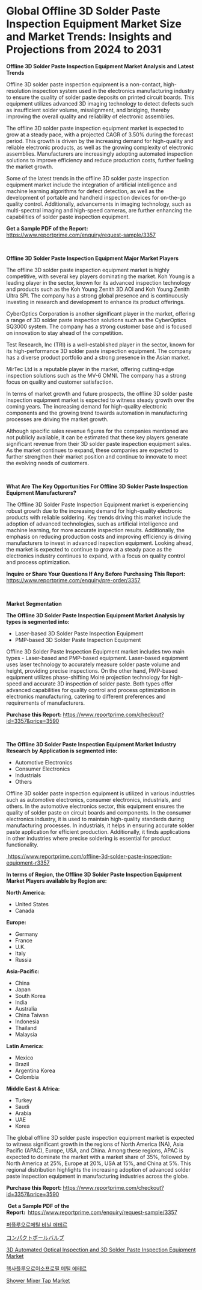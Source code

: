 <p><h1>Global Offline 3D Solder Paste Inspection Equipment Market Size and Market Trends: Insights and Projections from 2024 to 2031</h1></p><p><strong>Offline 3D Solder Paste Inspection Equipment Market Analysis and Latest Trends</strong></p>
<p><p>Offline 3D solder paste inspection equipment is a non-contact, high-resolution inspection system used in the electronics manufacturing industry to ensure the quality of solder paste deposits on printed circuit boards. This equipment utilizes advanced 3D imaging technology to detect defects such as insufficient solder volume, misalignment, and bridging, thereby improving the overall quality and reliability of electronic assemblies.</p><p>The offline 3D solder paste inspection equipment market is expected to grow at a steady pace, with a projected CAGR of 3.50% during the forecast period. This growth is driven by the increasing demand for high-quality and reliable electronic products, as well as the growing complexity of electronic assemblies. Manufacturers are increasingly adopting automated inspection solutions to improve efficiency and reduce production costs, further fueling the market growth.</p><p>Some of the latest trends in the offline 3D solder paste inspection equipment market include the integration of artificial intelligence and machine learning algorithms for defect detection, as well as the development of portable and handheld inspection devices for on-the-go quality control. Additionally, advancements in imaging technology, such as multi-spectral imaging and high-speed cameras, are further enhancing the capabilities of solder paste inspection equipment.</p></p>
<p><strong>Get a Sample PDF of the Report:&nbsp;</strong> <a href="https://www.reportprime.com/enquiry/request-sample/3357">https://www.reportprime.com/enquiry/request-sample/3357</a></p>
<p>&nbsp;</p>
<p><strong>Offline 3D Solder Paste Inspection Equipment Major Market Players</strong></p>
<p><p>The offline 3D solder paste inspection equipment market is highly competitive, with several key players dominating the market. Koh Young is a leading player in the sector, known for its advanced inspection technology and products such as the Koh Young Zenith 3D AOI and Koh Young Zenith Ultra SPI. The company has a strong global presence and is continuously investing in research and development to enhance its product offerings.</p><p>CyberOptics Corporation is another significant player in the market, offering a range of 3D solder paste inspection solutions such as the CyberOptics SQ3000 system. The company has a strong customer base and is focused on innovation to stay ahead of the competition.</p><p>Test Research, Inc (TRI) is a well-established player in the sector, known for its high-performance 3D solder paste inspection equipment. The company has a diverse product portfolio and a strong presence in the Asian market.</p><p>MirTec Ltd is a reputable player in the market, offering cutting-edge inspection solutions such as the MV-6 OMNI. The company has a strong focus on quality and customer satisfaction.</p><p>In terms of market growth and future prospects, the offline 3D solder paste inspection equipment market is expected to witness steady growth over the coming years. The increasing demand for high-quality electronic components and the growing trend towards automation in manufacturing processes are driving the market growth.</p><p>Although specific sales revenue figures for the companies mentioned are not publicly available, it can be estimated that these key players generate significant revenue from their 3D solder paste inspection equipment sales. As the market continues to expand, these companies are expected to further strengthen their market position and continue to innovate to meet the evolving needs of customers.</p></p>
<p>&nbsp;</p>
<p><strong>What Are The Key Opportunities For Offline 3D Solder Paste Inspection Equipment Manufacturers?</strong></p>
<p><p>The Offline 3D Solder Paste Inspection Equipment market is experiencing robust growth due to the increasing demand for high-quality electronic products with reliable soldering. Key trends driving this market include the adoption of advanced technologies, such as artificial intelligence and machine learning, for more accurate inspection results. Additionally, the emphasis on reducing production costs and improving efficiency is driving manufacturers to invest in advanced inspection equipment. Looking ahead, the market is expected to continue to grow at a steady pace as the electronics industry continues to expand, with a focus on quality control and process optimization.</p></p>
<p><strong>Inquire or Share Your Questions If Any Before Purchasing This Report:</strong> <a href="https://www.reportprime.com/enquiry/pre-order/3357">https://www.reportprime.com/enquiry/pre-order/3357</a></p>
<p>&nbsp;</p>
<p><strong>Market Segmentation</strong></p>
<p><strong>The Offline 3D Solder Paste Inspection Equipment Market Analysis by types is segmented into:</strong></p>
<p><ul><li>Laser-based 3D Solder Paste Inspection Equipment</li><li>PMP-based 3D Solder Paste Inspection Equipment</li></ul></p>
<p><p>Offline 3D Solder Paste Inspection Equipment market includes two main types - Laser-based and PMP-based equipment. Laser-based equipment uses laser technology to accurately measure solder paste volume and height, providing precise inspections. On the other hand, PMP-based equipment utilizes phase-shifting Moiré projection technology for high-speed and accurate 3D inspection of solder paste. Both types offer advanced capabilities for quality control and process optimization in electronics manufacturing, catering to different preferences and requirements of manufacturers.</p></p>
<p><strong>Purchase this Report:&nbsp;</strong><a href="https://www.reportprime.com/checkout?id=3357&price=3590">https://www.reportprime.com/checkout?id=3357&price=3590</a></p>
<p>&nbsp;</p>
<p><strong>The Offline 3D Solder Paste Inspection Equipment Market Industry Research by Application is segmented into:</strong></p>
<p><ul><li>Automotive Electronics</li><li>Consumer Electronics</li><li>Industrials</li><li>Others</li></ul></p>
<p><p>Offline 3D solder paste inspection equipment is utilized in various industries such as automotive electronics, consumer electronics, industrials, and others. In the automotive electronics sector, this equipment ensures the quality of solder paste on circuit boards and components. In the consumer electronics industry, it is used to maintain high-quality standards during manufacturing processes. In industrials, it helps in ensuring accurate solder paste application for efficient production. Additionally, it finds applications in other industries where precise soldering is essential for product functionality.</p></p>
<p><a href="https://www.reportprime.com/offline-3d-solder-paste-inspection-equipment-r3357">&nbsp;https://www.reportprime.com/offline-3d-solder-paste-inspection-equipment-r3357</a></p>
<p><strong>In terms of Region, the Offline 3D Solder Paste Inspection Equipment Market Players available by Region are:</strong></p>
<p>
    <p> <strong> North America: </strong>
        <ul>
            <li>United States</li>
            <li>Canada</li>
        </ul>
        </p> 
    <p> <strong> Europe: </strong>
        <ul>
            <li>Germany</li>
            <li>France</li>
            <li>U.K.</li>
            <li>Italy</li>
            <li>Russia</li>
        </ul>
        </p> 
    <p> <strong> Asia-Pacific: </strong>
        <ul>
            <li>China</li>
            <li>Japan</li>
            <li>South Korea</li>
            <li>India</li>
            <li>Australia</li>
            <li>China Taiwan</li>
            <li>Indonesia</li>
            <li>Thailand</li>
            <li>Malaysia</li>
        </ul>
        </p> 
    <p> <strong> Latin America: </strong>
        <ul>
            <li>Mexico</li>
            <li>Brazil</li>
            <li>Argentina Korea</li>
            <li>Colombia</li>
        </ul>
        </p> 
    <p> <strong> Middle East & Africa: </strong>
        <ul>
            <li>Turkey</li>
            <li>Saudi</li>
            <li>Arabia</li>
            <li>UAE</li>
            <li>Korea</li>
        </ul>
    </p>
    </p>
<p><p>The global offline 3D solder paste inspection equipment market is expected to witness significant growth in the regions of North America (NA), Asia Pacific (APAC), Europe, USA, and China. Among these regions, APAC is expected to dominate the market with a market share of 35%, followed by North America at 25%, Europe at 20%, USA at 15%, and China at 5%. This regional distribution highlights the increasing adoption of advanced solder paste inspection equipment in manufacturing industries across the globe.</p></p>
<p><strong>Purchase this Report: </strong><a href="https://www.reportprime.com/checkout?id=3357&price=3590">https://www.reportprime.com/checkout?id=3357&price=3590</a></p>
<p>&nbsp;<strong>Get a Sample PDF of the Report:&nbsp;&nbsp;</strong><a href="https://www.reportprime.com/enquiry/request-sample/3357">https://www.reportprime.com/enquiry/request-sample/3357</a></p>
<p><strong></strong></p>
<p><p><a href="https://github.com/PhilToryphy7876567/Market-Research-Report-List-1/blob/main/694284169756.md">퍼플루오로메틸 비닐 에테르</a></p><p><a href="https://github.com/luffiazaza/Market-Research-Report-List-1/blob/main/384490472964.md">コンパクトボールバルブ</a></p><p><a href="https://github.com/dimitrishawkinswaynenp91rgz/Market-Research-Report-List-2/blob/main/3d-automated-optical-inspection-and-3d-solder-paste-inspection-equipment-market.md">3D Automated Optical Inspection and 3D Solder Paste Inspection Equipment Market</a></p><p><a href="https://github.com/solomonbode85/Market-Research-Report-List-1/blob/main/456581069757.md">헥사플루오로이소프로필 메틸 에테르</a></p><p><a href="https://issuu.com/reportprime-2/docs/shower-mixer-tap-market-size-2030.pptx">Shower Mixer Tap Market</a></p></p>